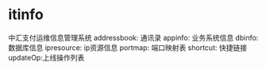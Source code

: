 # itinfo
中汇支付运维信息管理系统
addressbook: 通讯录
appinfo: 业务系统信息
dbinfo: 数据库信息
ipresource: ip资源信息
portmap: 端口映射表
shortcut: 快捷链接
updateOp:上线操作列表
